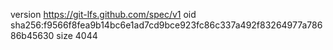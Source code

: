 version https://git-lfs.github.com/spec/v1
oid sha256:f9566f8fea9b14bc6e1ad7cd9bce923fc86c337a492f83264977a78686b45630
size 4044
